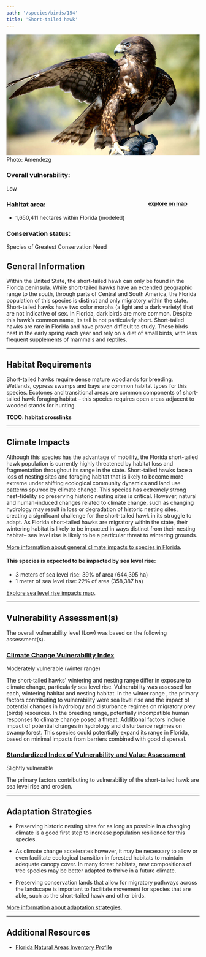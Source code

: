 ```yaml
---
path: '/species/birds/154'
title: 'Short-tailed hawk'
---
```


<content-header icon="raptors" title="Short-tailed hawk" subtitle="Buteo brachyurus"></content-header>

<div id="TopSection">

<div class="header-photo"><img src="154.jpg" alt="Photo for 154"/>
<figcaption>Photo: Amendezg</figcaption></div>

<div>

### Overall vulnerability:

<div class="vulnerability vulnerability-low">Low</div>

<h3>Habitat area: 
<a href="/species/birds/154/map" style="float:right;font-size:smaller;margin-right: 2rem;">
<fa-icon name="map"></fa-icon>
explore on map
</a>
</h3>

-   1,650,411 hectares within Florida (modeled)


### Conservation status:

Species of Greatest Conservation Need

</div>
</div>

## General Information

Within the United State, the short-tailed hawk can only be found in the Florida peninsula.  While short-tailed hawks have an extended geographic range to the south, through parts of Central and South America, the Florida population of this species is distinct and only migratory within the state.  Short-tailed hawks have two color morphs (a light and a dark variety) that are not indicative of sex.  In Florida, dark birds are more common.  Despite this hawk’s common name, its tail is not particularly short.  Short-tailed hawks are rare in Florida and have proven difficult to study.  These birds nest in the early spring each year and rely on a diet of small birds, with less frequent supplements of mammals and reptiles.

<hr />

## Habitat Requirements

Short-tailed hawks require dense mature woodlands for breeding.  Wetlands, cypress swamps and bays are common habitat types for this species.  Ecotones and transitional areas are common components of short-tailed hawk foraging habitat – this species requires open areas adjacent to wooded stands for hunting.

**TODO: habitat crosslinks**

<hr />

## Climate Impacts

Although this species has the advantage of mobility, the Florida short-tailed hawk population is currently highly threatened by habitat loss and fragmentation throughout its range in the state.  Short-tailed hawks face a loss of nesting sites and foraging habitat that is likely to become more extreme under shifting ecological community dynamics and land use patterns spurred by climate change.  This species has extremely strong nest-fidelity so preserving historic nesting sites is critical.  However, natural and human-induced changes related to climate change, such as changing hydrology may result in loss or degradation of historic nesting sites, creating a significant challenge for the short-tailed hawk in its struggle to adapt.  As Florida short-tailed hawks are migratory within the state, their wintering habitat is likely to be impacted in ways distinct from their nesting habitat– sea level rise is likely to be a particular threat to wintering grounds.

[More information about general climate impacts to species in Florida](/impacts/species).


#### This species is expected to be impacted by sea level rise:

- 3 meters of sea level rise: 39% of area (644,395 ha)
- 1 meter of sea level rise: 22% of area (358,387 ha)

[Explore sea level rise impacts map](/species/birds/154/map).


<hr />

## Vulnerability Assessment(s)

The overall vulnerability level (Low) was based on the following assessment(s).
#### 
<div class="vulnerability-header">
<h3><a href="/impacts/vulnerability/ccvi">Climate Change Vulnerability Index</a></h3>
<div class="vulnerability vulnerability-moderate">Moderately vulnerable (winter range)</div>
</div> 

The short-tailed hawks' wintering and nesting range differ in exposure to climate change, particularly sea level rise.  Vulnerability was assessed for each, wintering habitat and nesting habitat.  In the winter range , the primary factors contributing to vulnerability were sea level rise and the impact of potential changes in hydrology and disturbance regimes on migratory prey (birds) resources.  In the breeding range, potentially incompatible human responses to climate change posed a threat.  Additional factors include impact of potential changes in hydrology and disturbance regimes on swamp forest.  This species could potentially expand its range in  Florida, based on minimal impacts from barriers combined with good dispersal.

#### 
<div class="vulnerability-header">
<h3><a href="/impacts/vulnerability/sivva/species">Standardized Index of Vulnerability and Value Assessment</a></h3>
<div class="vulnerability vulnerability-slight">Slightly vulnerable</div>
</div> 

The primary factors contributing to vulnerability of the short-tailed hawk are sea level rise and erosion.


<hr />

## Adaptation Strategies

- Preserving historic nesting sites for as long as possible in a changing climate is a good first step to increase population resilience for this species.

- As climate change accelerates however, it may be necessary to allow or even facilitate ecological transition in forested habitats to maintain adequate canopy cover.  In many forest habitats, new compositions of tree species may be better adapted to thrive in a future climate.

- Preserving conservation lands that allow for migratory pathways across the landscape is important to facilitate movement for species that are able, such as the short-tailed hawk and other birds.

[More information about adaptation strategies](/strategies).

<hr />


## Additional Resources

- [Florida Natural Areas Inventory Profile](http://www.fnai.org/FieldGuide/pdf/Buteo_brachyurus.PDF)

